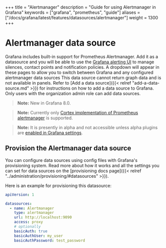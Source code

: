 +++
title = "Alertmanager"
description = "Guide for using Alertmanager in Grafana"
keywords = ["grafana", "prometheus", "guide"]
aliases = ["/docs/grafana/latest/features/datasources/alertmanager"]
weight = 1300
+++

# Alertmanager data source

Grafana includes built-in support for Prometheus Alertmanager. Add it as a datasource and you will be able to use the [Grafana alerting UI](https://grafana.com/docs/grafana/latest/alerting/) to manage silences, contact points and notification policies. A dropdown will appear in these pages to allow you to switch between Grafana and any configured alertmanager data sources This data source cannot return graph data and is not available in panels.
Refer to [Add a data source]({{< relref "add-a-data-source.md" >}}) for instructions on how to add a data source to Grafana. Only users with the organization admin role can add data sources.

>**Note:** New in Grafana 8.0.

>**Note:** Currently only [Cortex implementation of Prometheus alertmanager](https://cortexmetrics.io/docs/proposals/scalable-alertmanager/) is supported. 

>**Note:** It is presently in alpha and not accessible unless alpha plugins are [enabled in Grafana settings](https://grafana.com/docs/grafana/latest/administration/configuration/#enable_alpha).

## Provision the Alertmanager data source

You can configure data sources using config files with Grafana's provisioning system. Read more about how it works and all the settings you can set for data sources on the [provisioning docs page]({{< relref "../administration/provisioning/#datasources" >}}).

Here is an example for provisioning this datasource:

```yaml
apiVersion: 1

datasources:
  - name: Alertmanager
    type: alertmanager
    url: http://localhost:9090
    access: proxy
    # optionally
    basicAuth: true
    basicAuthUser: my_user
    basicAuthPassword: test_password
```